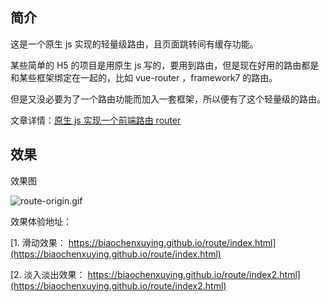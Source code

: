 
## 简介

这是一个原生 js 实现的轻量级路由，且页面跳转间有缓存功能。

某些简单的 H5 的项目是用原生 js 写的，要用到路由，但是现在好用的路由都是和某些框架绑定在一起的，比如 vue-router ，framework7 的路由。

但是又没必要为了一个路由功能而加入一套框架，所以便有了这个轻量级的路由。

文章详情：[原生 js 实现一个前端路由 router](https://juejin.im/post/5c5014ef51882525aa50a25b)

## 效果

效果图

![route-origin.gif](https://upload-images.jianshu.io/upload_images/12890819-bcd752c4d96446db.gif?imageMogr2/auto-orient/strip)

效果体验地址：

[1. 滑动效果： https://biaochenxuying.github.io/route/index.html](https://biaochenxuying.github.io/route/index.html)

[2. 淡入淡出效果： https://biaochenxuying.github.io/route/index2.html](https://biaochenxuying.github.io/route/index2.html)



<!-- ## BB

笔者技术以内的 BB。

笔者 BB 首发地址：[【全栈修炼】](https://mp.weixin.qq.com/s/i0AsqMpI1YCSvDyK_zdAqw)：https://mp.weixin.qq.com/s/i0AsqMpI1YCSvDyK_zdAqw

![全栈修炼](https://upload-images.jianshu.io/upload_images/12890819-9399d149e09f638e.png?imageMogr2/auto-orient/strip%7CimageView2/2/w/1240) -->